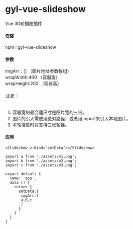 # gyl-vue-slideshow
Vue 3D轮播图插件  

#### 安装  
npm i gyl-vue-slideshow  

#### 参数  
imgArr：[] （图片地址参数数组）  
wrapWidth:400 （容器宽）  
wrapHeight:200 （容器高） 

###### 注意：  
1. 容器宽的最合适尺寸是图片宽的三倍。
2. 图片的引入需使用绝对路径，或者用import来引入本地图片。
3. 本轮播暂时只支持三张轮播。

#### 应用  

    <Slideshow v-bind="setData"></Slideshow>  
    
    import a from './assets/m1.png';
    import b from './assets/m2.png';
    import c from './assets/m3.png';  
    
    export default {
      name: 'app',
      data () {
        return {
          setData:{
           imgArr:[
           a,b,c
           ]
          }
        }
      }
    }

